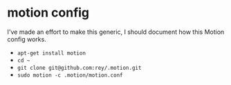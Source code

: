 motion config
=======

I've made an effort to make this generic, I should document how this Motion config works.

* `apt-get install motion`
* `cd ~`
* `git clone git@github.com:rey/.motion.git`
* `sudo motion -c .motion/motion.conf`
